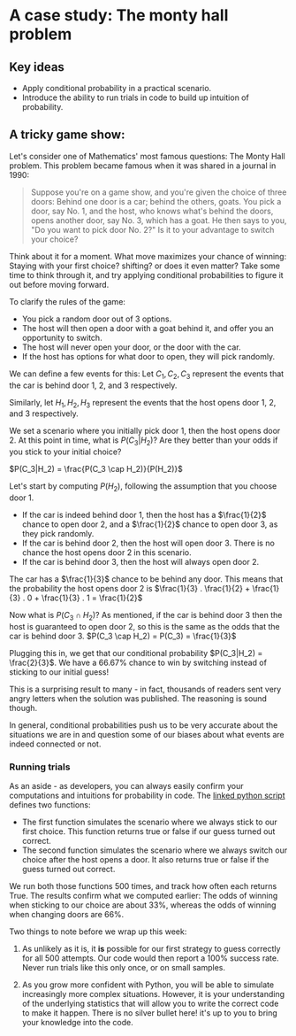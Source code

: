 # A case study: The monty hall problem

## Key ideas
- Apply conditional probability in a practical scenario.
- Introduce the ability to run trials in code to build up intuition of probability.

## A tricky game show:

Let's consider one of Mathematics' most famous questions: The Monty Hall problem. This problem became famous when it was shared in a journal in 1990:

> Suppose you're on a game show, and you're given the choice of three doors: Behind one door is a car; behind the others, goats. You pick a door, say No. 1, and the host, who knows what's behind the doors, opens another door, say No. 3, which has a goat. He then says to you, "Do you want to pick door No. 2?" Is it to your advantage to switch your choice?

Think about it for a moment. What move maximizes your chance of winning: Staying with your first choice? shifting? or does it even matter? Take some time to think through it, and try applying conditional probabilities to figure it out before moving forward. 

To clarify the rules of the game:
- You pick a random door out of 3 options.
- The host will then open a door with a goat behind it, and offer you an opportunity to switch. 
- The host will never open your door, or the door with the car. 
- If the host has options for what door to open, they will pick randomly.

We can define a few events for this: Let $C_1, C_2, C_3$ represent the events that the car is behind door 1, 2, and 3 respectively. 

Similarly, let $H_1, H_2, H_3$ represent the events that the host opens door 1, 2, and 3 respectively. 

We set a scenario where you initially pick door 1, then the host opens door 2. At this point in time, what is $P(C_3|H_2)$? Are they better than your odds if you stick to your initial choice?

$P(C_3|H_2) = \frac{P(C_3 \cap H_2)}{P(H_2)}$

Let's start by computing $P(H_2)$, following the assumption that you choose door 1.

- If the car is indeed behind door 1, then the host has a $\frac{1}{2}$ chance to open door 2, and a $\frac{1}{2}$ chance to open door 3, as they pick randomly.
- If the car is behind door 2, then the host will open door 3. There is no chance the host opens door 2 in this scenario.
- If the car is behind door 3, then the host will always open door 2.


The car has a $\frac{1}{3}$ chance to be behind any door. This means that the probability the host opens door 2 is $\frac{1}{3} . \frac{1}{2}  + \frac{1}{3} . 0 + \frac{1}{3} . 1 = \frac{1}{2}$

Now what is $P(C_3 \cap H_2)$? As mentioned, if the car is behind door 3 then the host is guaranteed to open door 2, so this is the same as the odds that the car is behind door 3. $P(C_3 \cap H_2) = P(C_3) = \frac{1}{3}$

Plugging this in, we get that our conditional probability $P(C_3|H_2) = \frac{2}{3}$. We have a 66.67% chance to win by switching instead of sticking to our initial guess!

This is a surprising result to many - in fact, thousands of readers sent very angry letters when the solution was published. The reasoning is sound though.

In general, conditional probabilities push us to be very accurate about the situations we are in and question some of our biases about what events are indeed connected or not.

### Running trials

As an aside - as developers, you can always easily confirm your computations and intuitions for probability in code. The [linked python script](https://replit.com/@MehdiOulmakki/Monty-Hall-Demo#main.py) defines two functions:

- The first function simulates the scenario where we always stick to our first choice. This function returns true or false if our guess turned out correct.
- The second function simulates the scenario where we always switch our choice after the host opens a door. It also returns true or false if the guess turned out correct. 

We run both those functions 500 times, and track how often each returns True. The results confirm what we computed earlier: The odds of winning when sticking to our choice are about 33%, whereas the odds of winning when changing doors are 66%. 

Two things to note before we wrap up this week:

1. As unlikely as it is, it **is** possible for our first strategy to guess correctly for all 500 attempts. Our code would then report a 100% success rate. Never run trials like this only once, or on small samples.

2. As you grow more confident with Python, you will be able to simulate increasingly more complex situations. However, it is your understanding of the underlying statistics that will allow you to write the correct code to make it happen. There is no silver bullet here! it's up to you to bring your knowledge into the code.
